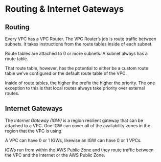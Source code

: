 # Routing & Internet Gateways

## Routing

Every VPC has a VPC Router. The VPC Router’s job is route traffic between subnets. It takes instructions from the route tables inside of each subnet.

Route tables are attached to 0 or more subnets. A subnet always has a route table.

That route table, however, has the potential to either be a custom route table we’ve configured or the default route table of the VPC.

Inside of route tables, the higher the prefix the higher the priority. The one exception to this is that local routes always take priority over external routes.

## Internet Gateways

The _Internet Gateway (IGW)_ is a region resilient gateway that can be attached to a VPC. One IGW can cover all of the availability zones in the region that the VPC is using.

A VPC can have 0 or 1 IGWs, likewise an IGW can have 0 or 1 VPCs.

IGWs run from within the AWS Public Zone and they route traffic between the VPC and the Internet or the AWS Public Zone.

